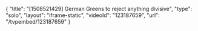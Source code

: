{
    "title": "[1508521429] German Greens to reject anything divisive",
    "type": "solo",
    "layout": "iframe-static",
    "videoId": "123187659",
    "url": "\/tvpembed\/123187659"
}